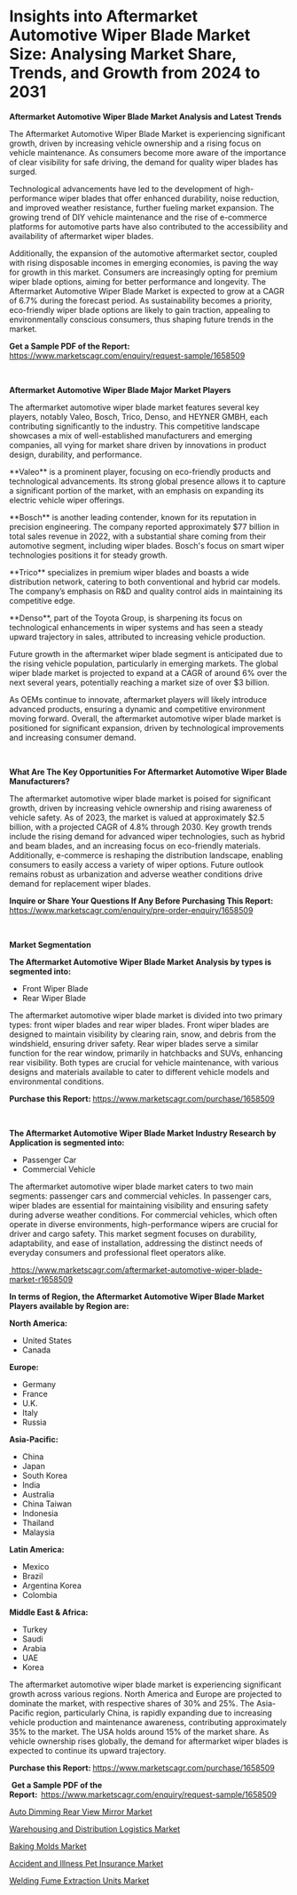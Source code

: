 <p><h1>Insights into Aftermarket Automotive Wiper Blade Market Size: Analysing Market Share, Trends, and Growth from 2024 to 2031</h1></p><p><strong>Aftermarket Automotive Wiper Blade Market Analysis and Latest Trends</strong></p>
<p><p>The Aftermarket Automotive Wiper Blade Market is experiencing significant growth, driven by increasing vehicle ownership and a rising focus on vehicle maintenance. As consumers become more aware of the importance of clear visibility for safe driving, the demand for quality wiper blades has surged. </p><p>Technological advancements have led to the development of high-performance wiper blades that offer enhanced durability, noise reduction, and improved weather resistance, further fueling market expansion. The growing trend of DIY vehicle maintenance and the rise of e-commerce platforms for automotive parts have also contributed to the accessibility and availability of aftermarket wiper blades.</p><p>Additionally, the expansion of the automotive aftermarket sector, coupled with rising disposable incomes in emerging economies, is paving the way for growth in this market. Consumers are increasingly opting for premium wiper blade options, aiming for better performance and longevity. The Aftermarket Automotive Wiper Blade Market is expected to grow at a CAGR of 6.7% during the forecast period. As sustainability becomes a priority, eco-friendly wiper blade options are likely to gain traction, appealing to environmentally conscious consumers, thus shaping future trends in the market.</p></p>
<p><strong>Get a Sample PDF of the Report:&nbsp;</strong> <a href="https://www.marketscagr.com/enquiry/request-sample/1658509?utm_campaign=1268&utm_medium=2&utm_source=Github&utm_content=ia&utm_term=28092024&utm_id=aftermarket-automotive-wiper-blade">https://www.marketscagr.com/enquiry/request-sample/1658509</a></p>
<p>&nbsp;</p>
<p><strong>Aftermarket Automotive Wiper Blade Major Market Players</strong></p>
<p><p>The aftermarket automotive wiper blade market features several key players, notably Valeo, Bosch, Trico, Denso, and HEYNER GMBH, each contributing significantly to the industry. This competitive landscape showcases a mix of well-established manufacturers and emerging companies, all vying for market share driven by innovations in product design, durability, and performance.</p><p>**Valeo** is a prominent player, focusing on eco-friendly products and technological advancements. Its strong global presence allows it to capture a significant portion of the market, with an emphasis on expanding its electric vehicle wiper offerings.</p><p>**Bosch** is another leading contender, known for its reputation in precision engineering. The company reported approximately $77 billion in total sales revenue in 2022, with a substantial share coming from their automotive segment, including wiper blades. Bosch's focus on smart wiper technologies positions it for steady growth.</p><p>**Trico** specializes in premium wiper blades and boasts a wide distribution network, catering to both conventional and hybrid car models. The company’s emphasis on R&D and quality control aids in maintaining its competitive edge.</p><p>**Denso**, part of the Toyota Group, is sharpening its focus on technological enhancements in wiper systems and has seen a steady upward trajectory in sales, attributed to increasing vehicle production.</p><p>Future growth in the aftermarket wiper blade segment is anticipated due to the rising vehicle population, particularly in emerging markets. The global wiper blade market is projected to expand at a CAGR of around 6% over the next several years, potentially reaching a market size of over $3 billion.</p><p>As OEMs continue to innovate, aftermarket players will likely introduce advanced products, ensuring a dynamic and competitive environment moving forward. Overall, the aftermarket automotive wiper blade market is positioned for significant expansion, driven by technological improvements and increasing consumer demand.</p></p>
<p>&nbsp;</p>
<p><strong>What Are The Key Opportunities For Aftermarket Automotive Wiper Blade Manufacturers?</strong></p>
<p><p>The aftermarket automotive wiper blade market is poised for significant growth, driven by increasing vehicle ownership and rising awareness of vehicle safety. As of 2023, the market is valued at approximately $2.5 billion, with a projected CAGR of 4.8% through 2030. Key growth trends include the rising demand for advanced wiper technologies, such as hybrid and beam blades, and an increasing focus on eco-friendly materials. Additionally, e-commerce is reshaping the distribution landscape, enabling consumers to easily access a variety of wiper options. Future outlook remains robust as urbanization and adverse weather conditions drive demand for replacement wiper blades.</p></p>
<p><strong>Inquire or Share Your Questions If Any Before Purchasing This Report:</strong> <a href="https://www.marketscagr.com/enquiry/pre-order-enquiry/1658509?utm_campaign=1268&utm_medium=2&utm_source=Github&utm_content=ia&utm_term=28092024&utm_id=aftermarket-automotive-wiper-blade">https://www.marketscagr.com/enquiry/pre-order-enquiry/1658509</a></p>
<p>&nbsp;</p>
<p><strong>Market Segmentation</strong></p>
<p><strong>The Aftermarket Automotive Wiper Blade Market Analysis by types is segmented into:</strong></p>
<p><ul><li>Front Wiper Blade</li><li>Rear Wiper Blade</li></ul></p>
<p><p>The aftermarket automotive wiper blade market is divided into two primary types: front wiper blades and rear wiper blades. Front wiper blades are designed to maintain visibility by clearing rain, snow, and debris from the windshield, ensuring driver safety. Rear wiper blades serve a similar function for the rear window, primarily in hatchbacks and SUVs, enhancing rear visibility. Both types are crucial for vehicle maintenance, with various designs and materials available to cater to different vehicle models and environmental conditions.</p></p>
<p><strong>Purchase this Report:&nbsp;</strong><a href="https://www.marketscagr.com/purchase/1658509?utm_campaign=1268&utm_medium=2&utm_source=Github&utm_content=ia&utm_term=28092024&utm_id=aftermarket-automotive-wiper-blade">https://www.marketscagr.com/purchase/1658509</a></p>
<p>&nbsp;</p>
<p><strong>The Aftermarket Automotive Wiper Blade Market Industry Research by Application is segmented into:</strong></p>
<p><ul><li>Passenger Car</li><li>Commercial Vehicle</li></ul></p>
<p><p>The aftermarket automotive wiper blade market caters to two main segments: passenger cars and commercial vehicles. In passenger cars, wiper blades are essential for maintaining visibility and ensuring safety during adverse weather conditions. For commercial vehicles, which often operate in diverse environments, high-performance wipers are crucial for driver and cargo safety. This market segment focuses on durability, adaptability, and ease of installation, addressing the distinct needs of everyday consumers and professional fleet operators alike.</p></p>
<p><a href="https://www.marketscagr.com/aftermarket-automotive-wiper-blade-market-r1658509?utm_campaign=1268&utm_medium=2&utm_source=Github&utm_content=ia&utm_term=28092024&utm_id=aftermarket-automotive-wiper-blade">&nbsp;https://www.marketscagr.com/aftermarket-automotive-wiper-blade-market-r1658509</a></p>
<p><strong>In terms of Region, the Aftermarket Automotive Wiper Blade Market Players available by Region are:</strong></p>
<p>
    <p> <strong> North America: </strong>
        <ul>
            <li>United States</li>
            <li>Canada</li>
        </ul>
        </p> 
    <p> <strong> Europe: </strong>
        <ul>
            <li>Germany</li>
            <li>France</li>
            <li>U.K.</li>
            <li>Italy</li>
            <li>Russia</li>
        </ul>
        </p> 
    <p> <strong> Asia-Pacific: </strong>
        <ul>
            <li>China</li>
            <li>Japan</li>
            <li>South Korea</li>
            <li>India</li>
            <li>Australia</li>
            <li>China Taiwan</li>
            <li>Indonesia</li>
            <li>Thailand</li>
            <li>Malaysia</li>
        </ul>
        </p> 
    <p> <strong> Latin America: </strong>
        <ul>
            <li>Mexico</li>
            <li>Brazil</li>
            <li>Argentina Korea</li>
            <li>Colombia</li>
        </ul>
        </p> 
    <p> <strong> Middle East & Africa: </strong>
        <ul>
            <li>Turkey</li>
            <li>Saudi</li>
            <li>Arabia</li>
            <li>UAE</li>
            <li>Korea</li>
        </ul>
    </p>
    </p>
<p><p>The aftermarket automotive wiper blade market is experiencing significant growth across various regions. North America and Europe are projected to dominate the market, with respective shares of 30% and 25%. The Asia-Pacific region, particularly China, is rapidly expanding due to increasing vehicle production and maintenance awareness, contributing approximately 35% to the market. The USA holds around 15% of the market share. As vehicle ownership rises globally, the demand for aftermarket wiper blades is expected to continue its upward trajectory.</p></p>
<p><strong>Purchase this Report: </strong><a href="https://www.marketscagr.com/purchase/1658509?utm_campaign=1268&utm_medium=2&utm_source=Github&utm_content=ia&utm_term=28092024&utm_id=aftermarket-automotive-wiper-blade">https://www.marketscagr.com/purchase/1658509</a></p>
<p>&nbsp;<strong>Get a Sample PDF of the Report:&nbsp;&nbsp;</strong><a href="https://www.marketscagr.com/enquiry/request-sample/1658509?utm_campaign=1268&utm_medium=2&utm_source=Github&utm_content=ia&utm_term=28092024&utm_id=aftermarket-automotive-wiper-blade">https://www.marketscagr.com/enquiry/request-sample/1658509</a></p>
<p><strong></strong></p>
<p><p><a href="https://www.linkedin.com/pulse/what-growth-opportunities-challenges-auto-dimming-rear-isiae?trackingId=zj6q8ZlzTwyII%2FXk0LifdQ%3D%3D&utm_campaign=1268&utm_medium=2&utm_source=Github&utm_content=ia&utm_term=28092024&utm_id=aftermarket-automotive-wiper-blade">Auto Dimming Rear View Mirror Market</a></p><p><a href="https://www.linkedin.com/pulse/global-warehousing-distribution-logistics-market-share-growth-rc7oc?trackingId=WmBMI%2BIWQ7GXDnv5PRIl%2Fw%3D%3D&utm_campaign=1268&utm_medium=2&utm_source=Github&utm_content=ia&utm_term=28092024&utm_id=aftermarket-automotive-wiper-blade">Warehousing and Distribution Logistics Market</a></p><p><a href="https://issuu.com/reportprime-2/docs/baking-molds-market-size-2030.pptx_786365c44bcd49?utm_campaign=1268&utm_medium=2&utm_source=Github&utm_content=ia&utm_term=28092024&utm_id=aftermarket-automotive-wiper-blade">Baking Molds Market</a></p><p><a href="https://www.linkedin.com/pulse/analyzing-key-drivers-accident-illness-pet-insurance-market-n3mjc?trackingId=en643cneQRS5YuauFhapug%3D%3D&utm_campaign=1268&utm_medium=2&utm_source=Github&utm_content=ia&utm_term=28092024&utm_id=aftermarket-automotive-wiper-blade">Accident and Illness Pet Insurance Market</a></p><p><a href="https://issuu.com/reportprime-2/docs/welding-fume-extraction-units-marke_725a0a460ba698?utm_campaign=1268&utm_medium=2&utm_source=Github&utm_content=ia&utm_term=28092024&utm_id=aftermarket-automotive-wiper-blade">Welding Fume Extraction Units Market</a></p></p>